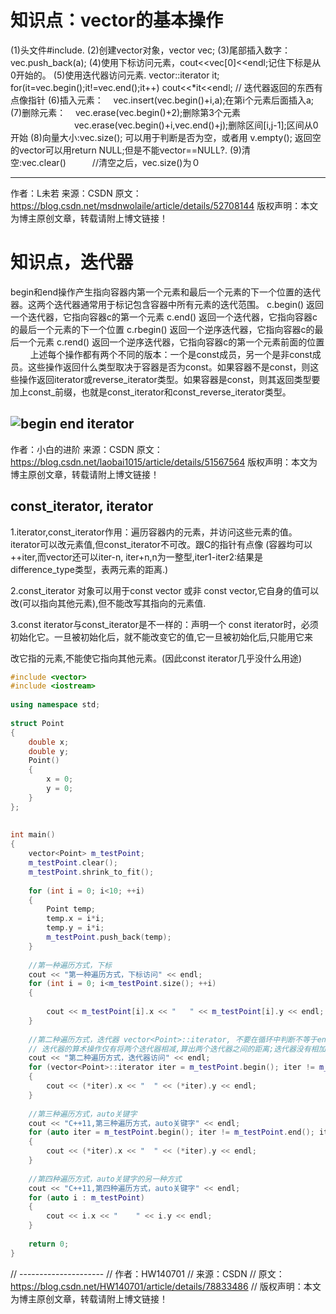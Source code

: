 # 知识点：vector的基本操作

(1)头文件#include<vector>.
(2)创建vector对象，vector<int> vec;
(3)尾部插入数字：vec.push_back(a);
(4)使用下标访问元素，cout<<vec[0]<<endl;记住下标是从0开始的。
(5)使用迭代器访问元素.
vector<int>::iterator it;
for(it=vec.begin();it!=vec.end();it++)
   cout<<*it<<endl;  // 迭代器返回的东西有点像指针
(6)插入元素：    vec.insert(vec.begin()+i,a);在第i个元素后面插入a;
(7)删除元素：    vec.erase(vec.begin()+2);删除第3个元素
　　　　　　　 vec.erase(vec.begin()+i,vec.end()+j);删除区间[i,j-1];区间从0开始
(8)向量大小:vec.size(); 可以用于判断是否为空，或者用 v.empty();  返回空的vector可以用return NULL;但是不能vector==NULL?. 
(9)清空:vec.clear()　　　//清空之后，vec.size()为０

--------------------- 
作者：L未若 
来源：CSDN 
原文：https://blog.csdn.net/msdnwolaile/article/details/52708144 
版权声明：本文为博主原创文章，转载请附上博文链接！

# 知识点，迭代器
begin和end操作产生指向容器内第一个元素和最后一个元素的下一个位置的迭代器。这两个迭代器通常用于标记包含容器中所有元素的迭代范围。
c.begin() 返回一个迭代器，它指向容器c的第一个元素
c.end() 返回一个迭代器，它指向容器c的最后一个元素的下一个位置
c.rbegin() 返回一个逆序迭代器，它指向容器c的最后一个元素
c.rend() 返回一个逆序迭代器，它指向容器c的第一个元素前面的位置
        上述每个操作都有两个不同的版本：一个是const成员，另一个是非const成员。这些操作返回什么类型取决于容器是否为const。如果容器不是const，则这些操作返回iterator或reverse_iterator类型。如果容器是const，则其返回类型要加上const_前缀，也就是const_iterator和const_reverse_iterator类型。

![begin end iterator](http://hi.csdn.net/attachment/201111/4/0_1320396914KpO5.gif)
--------------------- 
作者：小白的进阶 
来源：CSDN 
原文：https://blog.csdn.net/laobai1015/article/details/51567564 
版权声明：本文为博主原创文章，转载请附上博文链接！

## const_iterator, iterator
1.iterator,const_iterator作用：遍历容器内的元素，并访问这些元素的值。iterator可以改元素值,但const_iterator不可改。跟C的指针有点像
(容器均可以++iter,而vector还可以iter-n, iter+n,n为一整型,iter1-iter2:结果是difference_type类型，表两元素的距离.)

2.const_iterator 对象可以用于const vector 或非 const vector,它自身的值可以改(可以指向其他元素),但不能改写其指向的元素值.

3.const iterator与const_iterator是不一样的：声明一个 const iterator时，必须初始化它。一旦被初始化后，就不能改变它的值,它一旦被初始化后,只能用它来

改它指的元素,不能使它指向其他元素。(因此const iterator几乎没什么用途)

```cpp
#include <vector>
#include <iostream>
 
using namespace std;
 
struct Point
{
	double x;
	double y;
	Point()
	{
		x = 0;
		y = 0;
	}
};
 
 
int main()
{
	vector<Point> m_testPoint;
	m_testPoint.clear();
	m_testPoint.shrink_to_fit();
 
	for (int i = 0; i<10; ++i)
	{
		Point temp;
		temp.x = i*i;
		temp.y = i*i;
		m_testPoint.push_back(temp);
	}
 
	//第一种遍历方式，下标
	cout << "第一种遍历方式，下标访问" << endl;
	for (int i = 0; i<m_testPoint.size(); ++i)
	{
 
		cout << m_testPoint[i].x << "	" << m_testPoint[i].y << endl;
	}
 
	//第二种遍历方式，迭代器 vector<Point>::iterator, 不要在循环中判断不等于end()
	// 迭代器的算术操作仅有将两个迭代器相减,算出两个迭代器之间的距离;迭代器没有相加运算
	cout << "第二种遍历方式，迭代器访问" << endl;
	for (vector<Point>::iterator iter = m_testPoint.begin(); iter != m_testPoint.end(); iter++)
	{
		cout << (*iter).x << "	" << (*iter).y << endl;
	}
 
	//第三种遍历方式，auto关键字
	cout << "C++11,第三种遍历方式，auto关键字" << endl;
	for (auto iter = m_testPoint.begin(); iter != m_testPoint.end(); iter++)
	{
		cout << (*iter).x << "	" << (*iter).y << endl;
	}
 
	//第四种遍历方式，auto关键字的另一种方式
	cout << "C++11,第四种遍历方式，auto关键字" << endl;
	for (auto i : m_testPoint)
	{
		cout << i.x << "	" << i.y << endl;
	}
 
	return 0;
}
```
// --------------------- 
// 作者：HW140701 
// 来源：CSDN 
// 原文：https://blog.csdn.net/HW140701/article/details/78833486 
// 版权声明：本文为博主原创文章，转载请附上博文链接！